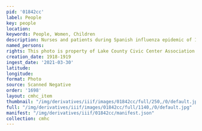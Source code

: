 ```yaml
---
pid: '01842cc'
label: People
key: people
location: 
keywords: People, Women, Children
description: Nurses and patients during Spanish influenza epidemic of 1918-19
named_persons: 
rights: This photo is property of Lake County Civic Center Association.
creation_date: 1918-1919
ingest_date: '2021-03-30'
latitude: 
longitude: 
format: Photo
source: Scanned Negative
order: '1698'
layout: cmhc_item
thumbnail: "/img/derivatives/iiif/images/01842cc/full/250,/0/default.jpg"
full: "/img/derivatives/iiif/images/01842cc/full/1140,/0/default.jpg"
manifest: "/img/derivatives/iiif/01842cc/manifest.json"
collection: cmhc
---
```

